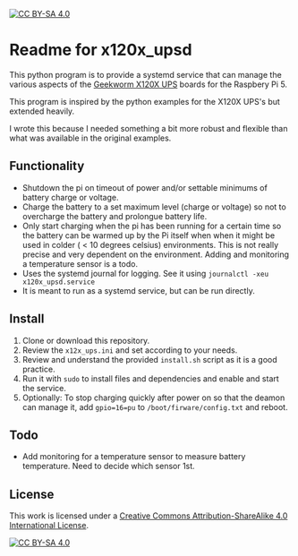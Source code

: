 [![CC BY-SA 4.0][cc-by-sa-shield]][cc-by-sa]

# Readme for x120x_upsd
This python program is to provide a systemd service that can manage the various aspects of the [Geekworm X120X UPS](https://geekworm.com/collections/ups-hat/Raspberry-Pi+Raspberry-Pi-5) boards for the Raspbery Pi 5.

This program is inspired by the python examples for the X120X UPS's but extended heavily.

I wrote this because I needed something a bit more robust and flexible than what was available in the original examples.

## Functionality
- Shutdown the pi on timeout of power and/or settable minimums of battery charge or voltage.
- Charge the battery to a set maximum level (charge or voltage) so not to overcharge the battery and prolongue battery life.
- Only start charging when the pi has been running for a certain time so the battery can be warmed up by the Pi itself when when it might be used in colder ( < 10 degrees celsius) environments. This is not really precise and very dependent on the environment. Adding and monitoring a temperature sensor is a todo.
- Uses the systemd journal for logging. See it using `journalctl -xeu x120x_upsd.service`
- It is meant to run as a systemd service, but can be run directly.

## Install
1. Clone or download this repository.
2. Review the `x12x_ups.ini` and set according to your needs.
3. Review and understand the provided `install.sh` script as it is a good practice. 
4. Run it with `sudo` to install files and dependencies and enable and start the service.
5. Optionally: To stop charging quickly after power on so that the deamon can manage it, add `gpio=16=pu` to `/boot/firware/config.txt` and reboot.

## Todo
- Add monitoring for a temperature sensor to measure battery temperature. Need to decide which sensor 1st. 

## License
This work is licensed under a
[Creative Commons Attribution-ShareAlike 4.0 International License][cc-by-sa].

[![CC BY-SA 4.0][cc-by-sa-image]][cc-by-sa]

[cc-by-sa]: http://creativecommons.org/licenses/by-sa/4.0/
[cc-by-sa-image]: https://licensebuttons.net/l/by-sa/4.0/88x31.png
[cc-by-sa-shield]: https://img.shields.io/badge/License-CC%20BY--SA%204.0-lightgrey.svg
